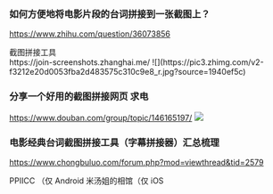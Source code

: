 ### 如何方便地将电影片段的台词拼接到一张截图上？
https://www.zhihu.com/question/36073856

<div class="title" data-v-4f6154e9="">截图拼接工具</div>
https://join-screenshots.zhanghai.me/
![](https://pic3.zhimg.com/v2-f3212e20d0053fba2d483575c310c9e8_r.jpg?source=1940ef5c)

### 分享一个好用的截图拼接网页 求电
https://www.douban.com/group/topic/146165197/
![](https://img9.doubanio.com/view/group_topic/l/public/p191125244.jpg)

### 电影经典台词截图拼接工具（字幕拼接器）汇总梳理
https://www.chongbuluo.com/forum.php?mod=viewthread&tid=2579

PPIICC （仅 Android
米汤姐的相馆（仅 iOS
